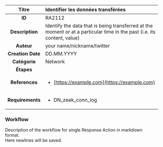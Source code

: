 | Titre                       | Identifier les données transférées         |
|:---------------------------:|:--------------------|
| **ID**                      | RA2112            |
| **Description**             | Identify the data that is being transferred at the moment or at a particular time in the past (i.e. its content, value)   |
| **Auteur**                  | your name/nickname/twitter        |
| **Creation Date**           | DD.MM.YYYY |
| **Catégorie**                | Network      |
| **Étapes**                   || 
| **References** |<ul><li>[https://example.com](https://example.com)</li></ul>|
| **Requirements** |<ul><li>DN_zeek_conn_log</li></ul>|

### Workflow

Description of the workflow for single Response Action in markdown format.  
Here newlines will be saved.
